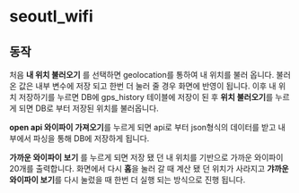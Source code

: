 # seoutl_wifi


## 동작



처음 **내 위치 불러오기** 를 선택하면 geolocation를 통하여 내 위치를 불러 옵니다. 불러온 값은 내부 변수에 저장 되고 한번 더 눌러 줄 경우 화면에 반영이 됩니다.
이후 내 위치 저장하기를 누르면 DB에 gps_history 테이블에 저장이 된 후 **위치 불러오기**를 누르게 되면 DB로 부터 저장된 위치를 불러옵니다.


**open api 와이파이 가져오기**를 누르게 되면 api로 부터 json형식의 데이터를 받고 내부에서 파싱을 통해 DB에 저장하게 됩니다.


**가까운 와이파이 보기** 를 누르게 되면 저장 됐 던 내 위치를 기반으로 가까운 와이파이 20개를 출력합니다. 화면에서 다시 **홈**을 눌러 갈 때 계산 됐 던 위치가 사라지고 **갸까운 와이파이 보기**를 다시 눌렀을 때 한번 더 실행 되는 방식으로 진행 됩니다.
